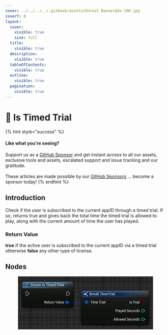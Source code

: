 ```yaml
---
cover: ../../../../.gitbook/assets/Unreal Banner@4x-100.jpg
coverY: 0
layout:
  cover:
    visible: true
    size: full
  title:
    visible: true
  description:
    visible: true
  tableOfContents:
    visible: true
  outline:
    visible: true
  pagination:
    visible: true
---
```


# 🔵 Is Timed Trial

{% hint style="success" %}
#### Like what you're seeing?

Support us as a [GitHub Sponsor](../../../../become-a-sponsor/) and get instant access to all our assets, exclusive tools and assets, escalated support and issue tracking and our gratitude.\
\
These articles are made possible by our [GitHub Sponsors](../../../../become-a-sponsor/) ... become a sponsor today!
{% endhint %}

## Introduction

Check if the user is subscribed to the current appID through a timed trial. If so, returns true and gives back the total time the timed trial is allowed to play, along with the current amount of time the user has played.

### Return Value

**true** if the active user is subscribed to the current appID via a timed trial otherwise **false** any other type of license.

## Nodes

<figure><img src="../../../../.gitbook/assets/image (12) (1) (1) (1).png" alt=""><figcaption></figcaption></figure>
